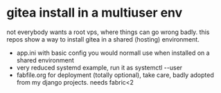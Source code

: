 # gitea install in a multiuser env

not everybody wants a root vps, where things can go wrong badly. this repos show a way to 
install gitea in a shared (hosting) environment.

- app.ini with basic config you would normall use when installed on a shared environment
- very reduced systemd example, run it as systemctl --user
- fabfile.org for deployment (totally optional), take care, badly adopted from my django projects. needs fabric<2
